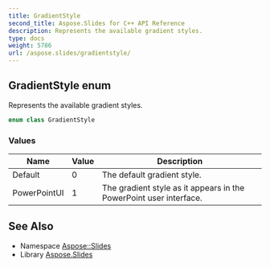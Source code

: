 ```yaml
---
title: GradientStyle
second_title: Aspose.Slides for C++ API Reference
description: Represents the available gradient styles.
type: docs
weight: 5786
url: /aspose.slides/gradientstyle/
---
```

## GradientStyle enum


Represents the available gradient styles.

```cpp
enum class GradientStyle
```

### Values

| Name | Value | Description |
| --- | --- | --- |
| Default | 0 | The default gradient style. |
| PowerPointUI | 1 | The gradient style as it appears in the PowerPoint user interface. |

## See Also

* Namespace [Aspose::Slides](../)
* Library [Aspose.Slides](../../)